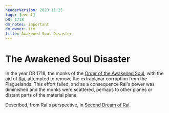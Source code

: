 ```yaml
---
headerVersion: 2023.11.25
tags: [event]
DR: 1718
dm_notes: important
dm_owner: tim
title: Awakened Soul Disaster
---
```

# The Awakened Soul Disaster

In the year DR 1718, the monks of the [Order of the Awakened Soul](<../../../groups/dunmari-mystery-cults/order-of-the-awakened-soul.md>), with the aid of [Rai](<../../../people/pcs/great-war/rai.md>), attempted to remove the extraplanar corruption from the Plaguelands. This effort failed, and as a consequence Rai's power was diminished and the monks were scattered, perhaps to other planes or distant parts of the material plane.


Described, from Rai's perspective, in [Second Dream of Rai](<../../../campaigns/dunmari-frontier-campaign/dreams-and-visions/second-dream-of-rai.md>). 

